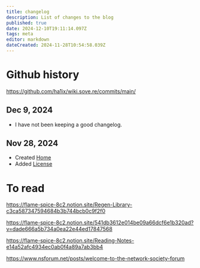 ```yaml
---
title: changelog
description: List of changes to the blog
published: true
date: 2024-12-10T19:11:14.097Z
tags: meta
editor: markdown
dateCreated: 2024-11-28T10:54:58.039Z
---
```


# Github history
https://github.com/ha1ix/wiki.sove.re/commits/main/

## Dec 9, 2024
* I have not been keeping a good changelog.

## Nov 28, 2024
* Created [Home](/home)
* Added [License](/meta/License)

# To read
https://flame-spice-8c2.notion.site/Regen-Library-c3ca587347594684b3b744bcb0c9f2f0

https://flame-spice-8c2.notion.site/541db3612e014be09a66dcf6e1b320ad?v=dade666a5b734a0ea22e44ed17847568

https://flame-spice-8c2.notion.site/Reading-Notes-e14a52afc4934ec0ab0f4a89a7ab3bb4

https://www.nsforum.net/posts/welcome-to-the-network-society-forum